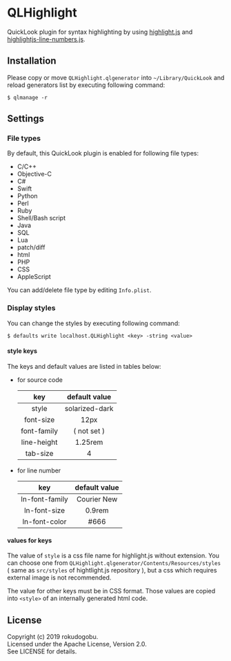 
# QLHighlight

QuickLook plugin for syntax highlighting by using [highlight.js](https://highlightjs.org) and [highlightjs-line-numbers.js](https://github.com/wcoder/highlightjs-line-numbers.js/).

## Installation

Please copy or move `QLHighlight.qlgenerator` into `~/Library/QuickLook` and reload generators list by executing following command:

    $ qlmanage -r

## Settings

### File types

By default, this QuickLook plugin is enabled for following file types:

- C/C++
- Objective-C
- C#
- Swift
- Python
- Perl
- Ruby
- Shell/Bash script
- Java
- SQL
- Lua
- patch/diff
- html
- PHP
- CSS
- AppleScript

You can add/delete file type by editing `Info.plist`.

### Display styles

You can change the styles by executing following command:

    $ defaults write localhost.QLHighlight <key> -string <value>

#### style keys

The keys and default values are listed in tables below:

- for source code

  | key            | default value  |
  |:---:|:---:|
  | style          | solarized-dark |
  | font-size      | 12px           |
  | font-family    | ( not set )    |
  | line-height    | 1.25rem        |
  | tab-size       | 4              |

- for line number

  | key            | default value  |
  |:---:|:---:|
  | ln-font-family | Courier New    |
  | ln-font-size   | 0.9rem         |
  | ln-font-color  | #666           |

#### values for keys

The value of `style` is a css file name for highlight.js without extension.
You can choose one from  `QLHighlight.qlgenerator/Contents/Resources/styles` ( same as `src/styles` of hightlight.js repository ), but a css which requires external image is not recommended.

The value for other keys must be in CSS format.
Those values are copied into `<style>` of an internally generated html code.

## License

Copyright (c) 2019 rokudogobu.  
Licensed under the Apache License, Version 2.0.  
See LICENSE for details.

